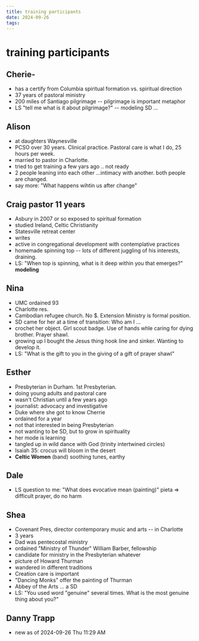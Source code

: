 ```yaml
---
title: training participants
date: 2024-09-26
tags: 
---
```

# training participants
## Cherie- 
- has a certify from Columbia spiritual formation vs. spiritual direction
- 37 years of pastoral ministry
- 200 miles of Santiago pilgrimage -- pilgrimage is important metaphor
- LS "tell me what is it about pilgrimage?" -- modeling SD ...
## Alison
- at daughters Waynesville
- PCSO over 30 years. Clinical practice. Pastoral care is what I do, 25 hours per week.
- married to pastor in Charlotte.
- tried to get training a few yars ago .. not ready
- 2 people leaning into each other ...intimacy with another. both people are changed.
- say more: "What happens wihtin us after change"
## Craig pastor 11 years
- Asbury in 2007 or so exposed to spiritual formation
- studied Ireland, Celtic Christianity
- Statesville retreat center
- writes 
- active in congregational development with contemplative practices
- homemade spinning top -- lots of different juggling of his interests, draining. 
- LS: "When top is spinning, what is it deep within you that emerges?" **modeling**
## Nina
- UMC ordained 93
- Charlotte res.
- Cambodian refugee church. No $. Extension Ministry is formal position. 
- SD came for her at a time of transition: Who am I ...
- crochet her object. Girl scout badge. Use of hands whle caring for dying brother. Prayer shawl.
- growing up I bought the Jesus thing hook line and sinker. Wanting to develop it.
- LS: "What is the gift to you in the giving of a gift of prayer shawl"
## Esther
- Presbyterian in Durham. 1st Presbyterian.
- doing young adults and pastoral care
- wasn't Christian until a few years ago
- journalist: advocacy and investigative
- Duke where she got to know Cherrie
- ordained for a year
- not that interested in being Presbyterian
- not wanting to be SD, but to grow in spirituality
- her mode is learning
- tangled up in wild dance with God (trinity intertwined circles)
- Isaiah 35: crocus will bloom in the desert
- **Celtic Women** (band) soothing tunes, earthy
## Dale
- LS question to me: "What does evocative mean (painting)" pieta => difficult prayer, do no harm
## Shea
- Covenant Pres, director contemporary music and arts -- in Charlotte
- 3 years
- Dad was pentecostal ministry
- ordained "Ministry of Thunder" William Barber, fellowship
- candidate for ministry in the Presbyterian whatever
- picture of Howard Thurman
- wandered in different traditions
- Creation care is important
- "Dancing Monks" offer the painting of Thurman
- Abbey of the Arts ... a SD
- LS: "You used word "genuine" several times. What is the most genuine thing about you?"
## Danny Trapp
- new as of 2024-09-26 Thu 11:29 AM
